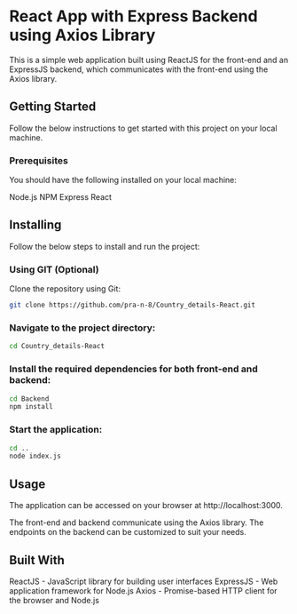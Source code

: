 # React App with Express Backend using Axios Library
This is a simple web application built using ReactJS for the front-end and an ExpressJS backend, which communicates with the front-end using the Axios library.

## Getting Started
Follow the below instructions to get started with this project on your local machine.

### Prerequisites
You should have the following installed on your local machine:

Node.js
NPM
Express
React

## Installing
Follow the below steps to install and run the project:

### Using GIT (Optional)
Clone the repository using Git:

```bash
git clone https://github.com/pra-n-8/Country_details-React.git
```
### Navigate to the project directory:

```bash
cd Country_details-React
```

### Install the required dependencies for both front-end and backend:

```bash
cd Backend
npm install
```
### Start the application:
```bash
cd ..
node index.js
```

## Usage
The application can be accessed on your browser at http://localhost:3000.

The front-end and backend communicate using the Axios library. The endpoints on the backend can be customized to suit your needs.

## Built With
ReactJS - JavaScript library for building user interfaces
ExpressJS - Web application framework for Node.js
Axios - Promise-based HTTP client for the browser and Node.js

